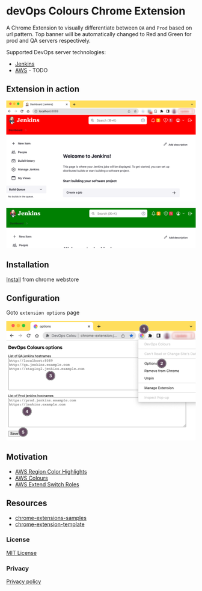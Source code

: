 # devOps Colours Chrome Extension
A Chrome Extension to visually differentiate between `QA` and `Prod` based on url pattern. Top banner will be automatically changed to Red and Green for prod and QA servers respectively. 

Supported DevOps server technologies:
- [Jenkins](https://www.jenkins.io/) 
- [AWS](https://aws.amazon.com/) - TODO

## Extension in action

![](./docs/screenshot-prod.png)

![](./docs/screenshot-qa.png)


## Installation
[Install](https://chrome.google.com/webstore/detail/devops-colours/jdfcifmjkfkjjaihgmodbmjhdbkcipfl) from chrome webstore

## Configuration


Goto `extension options` page


![](./docs/options.png)

## Motivation
- [AWS Region Color Highlights](https://chrome.google.com/webstore/detail/aws-region-color-highligh/kdjchigefmkankimfkgolpfincgbffkg?hl=en)
- [AWS Colours](https://chrome.google.com/webstore/detail/aws-colours/pafgadpbmhggcdcncekcjllcaancmeej?hl=en)
- [AWS Extend Switch Roles](https://chrome.google.com/webstore/detail/aws-extend-switch-roles/jpmkfafbacpgapdghgdpembnojdlgkdl?hl=en)


## Resources

+ [chrome-extensions-samples](https://github.com/GoogleChrome/chrome-extensions-samples/tree/main)
+ [chrome-extension-template](https://github.com/ClydeDz/chrome-extension-template)


### License

[MIT License](LICENSE)

### Privacy
[Privacy policy](docs/PRIVACY.md)
